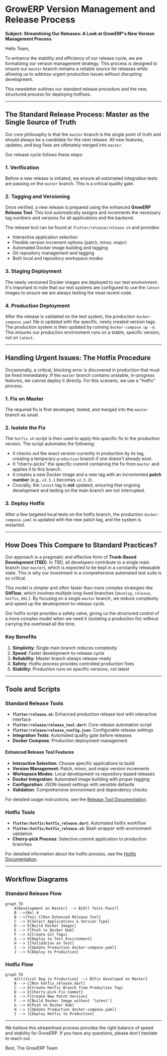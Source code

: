 # GrowERP Version Management and Release Process

**Subject: Streamlining Our Releases: A Look at GrowERP's New Version Management Process**

Hello Team,

To enhance the stability and efficiency of our release cycle, we are formalizing our version management strategy. This process is designed to ensure our `master` branch remains a reliable source for releases while allowing us to address urgent production issues without disrupting development.

This newsletter outlines our standard release procedure and the new, structured process for deploying hotfixes.

---

## **The Standard Release Process: Master as the Single Source of Truth**

Our core philosophy is that the `master` branch is the single point of truth and should always be a candidate for the next release. All new features, updates, and bug fixes are ultimately merged into `master`.

Our release cycle follows these steps:

### 1. Verification
Before a new release is initiated, we ensure all automated integration tests are passing on the `master` branch. This is a critical quality gate.

### 2. Tagging and Versioning
Once verified, a new release is prepared using the enhanced **GrowERP Release Tool**. This tool automatically assigns and increments the necessary tag numbers and versions for all applications and the backend.

The release tool can be found at `flutter/release/release.sh` and provides:
- Interactive application selection
- Flexible version increment options (patch, minor, major)
- Automated Docker image building and tagging
- Git repository management and tagging
- Both local and repository workspace modes

### 3. Staging Deployment
The newly versioned Docker images are deployed to our test environment. It's important to note that our test systems are configured to use the `latest` images to ensure we are always testing the most recent code.

### 4. Production Deployment
After the release is validated on the test system, the production `docker-compose.yaml` file is updated with the specific, newly created version tags. The production system is then updated by running `docker-compose up -d`. This ensures our production environment runs on a stable, specific version, not on `latest`.

---

## **Handling Urgent Issues: The Hotfix Procedure**

Occasionally, a critical, blocking error is discovered in production that must be fixed immediately. If the `master` branch contains unstable, in-progress features, we cannot deploy it directly. For this scenario, we use a "hotfix" process.

### 1. Fix on Master
The required fix is first developed, tested, and merged into the `master` branch as usual.

### 2. Isolate the Fix
The `hotfix.sh` script is then used to apply this specific fix to the production version. The script automates the following:

- It checks out the exact version currently in production by its tag, creating a temporary `production` branch if one doesn't already exist.
- It "cherry-picks" the specific commit containing the fix from `master` and applies it to this branch.
- It creates a new Docker image and a new tag with an incremented **patch number** (e.g., `v2.5.1` becomes `v2.5.2`).
- Crucially, the `latest` tag is **not** updated, ensuring that ongoing development and testing on the main branch are not interrupted.

### 3. Deploy Hotfix
After a few targeted local tests on the hotfix branch, the production `docker-compose.yaml` is updated with the new patch tag, and the system is restarted.

---

## **How Does This Compare to Standard Practices?**

Our approach is a pragmatic and effective form of **Trunk-Based Development (TBD)**. In TBD, all developers contribute to a single main branch (our `master`), which is expected to be kept in a constantly releasable state. This is why our investment in a comprehensive automated test suite is so critical.

This model is simpler and often faster than more complex strategies like **GitFlow**, which involves multiple long-lived branches (`develop`, `release`, `hotfix`, etc.). By focusing on a single `master` branch, we reduce complexity and speed up the development-to-release cycle.

Our hotfix script provides a safety valve, giving us the structured control of a more complex model when we need it (isolating a production fix) without carrying the overhead all the time.

### Key Benefits

1. **Simplicity**: Single main branch reduces complexity
2. **Speed**: Faster development-to-release cycle
3. **Reliability**: Master branch always release-ready
4. **Safety**: Hotfix process provides controlled production fixes
5. **Stability**: Production runs on specific versions, not latest

---

## **Tools and Scripts**

### Standard Release Tools

- **`flutter/release.sh`**: Enhanced production release tool with interactive interface
- **`flutter/release/release_tool.dart`**: Core release automation script
- **`flutter/release/release_config.json`**: Configurable release settings
- **Integration Tests**: Automated quality gate before releases
- **Docker Compose**: Production deployment management

#### Enhanced Release Tool Features
- **Interactive Selection**: Choose specific applications to build
- **Version Management**: Patch, minor, and major version increments
- **Workspace Modes**: Local development vs repository-based releases
- **Docker Integration**: Automated image building with proper tagging
- **Configuration**: JSON-based settings with sensible defaults
- **Validation**: Comprehensive environment and dependency checks

For detailed usage instructions, see the [Release Tool Documentation](../flutter/release/README.md).

### Hotfix Tools

- **`flutter/hotfix/hotfix_release.dart`**: Automated hotfix workflow
- **`flutter/hotfix/hotfix_release.sh`**: Bash wrapper with environment validation
- **Cherry-pick Process**: Selective commit application to production branches

For detailed information about the hotfix process, see the [Hotfix Documentation](../flutter/hotfix/README.md).

---

## **Workflow Diagrams**

### Standard Release Flow

```mermaid
graph TD
    A[Development on Master] --> B[All Tests Pass?]
    B -->|No| A
    B -->|Yes| C[Run Enhanced Release Tool]
    C --> D[Select Applications & Version Type]
    D --> E[Build Docker Images]
    E --> F[Push to Docker Hub]
    F --> G[Create Git Tags]
    G --> H[Deploy to Test Environment]
    H --> I[Validation on Test]
    I --> J[Update Production docker-compose.yaml]
    J --> K[Deploy to Production]
```

### Hotfix Flow

```mermaid
graph TD
    A[Critical Bug in Production] --> B[Fix Developed on Master]
    B --> C[Run hotfix_release.dart]
    C --> D[Create Hotfix Branch from Production Tag]
    D --> E[Cherry-pick Fix Commit]
    E --> F[Create New Patch Version]
    F --> G[Build Docker Image without 'latest']
    G --> H[Push to Docker Hub]
    H --> I[Update Production docker-compose.yaml]
    I --> J[Deploy Hotfix to Production]
```

---

We believe this streamlined process provides the right balance of speed and stability for GrowERP. If you have any questions, please don't hesitate to reach out.

Best,
The GrowERP Team